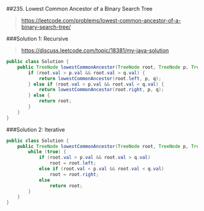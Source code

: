 ##235. Lowest Common Ancestor of a Binary Search Tree
> https://leetcode.com/problems/lowest-common-ancestor-of-a-binary-search-tree/

###Solution 1: Recursive
> https://discuss.leetcode.com/topic/18381/my-java-solution

```java
public class Solution {
    public TreeNode lowestCommonAncestor(TreeNode root, TreeNode p, TreeNode q) {
        if (root.val > p.val && root.val > q.val) {
            return lowestCommonAncestor(root.left, p, q);
        } else if (root.val < p.val && root.val < q.val) {
            return lowestCommonAncestor(root.right, p, q);
        } else {
            return root;
        }
    }
}
```

###Solution 2: Iterative
```java
public class Solution {
    public TreeNode lowestCommonAncestor(TreeNode root, TreeNode p, TreeNode q) {
        while (true) {
            if (root.val > p.val && root.val > q.val)
                root = root.left;
            else if (root.val < p.val && root.val < q.val)
                root = root.right;
            else
                return root;
        }
    }
}
```
